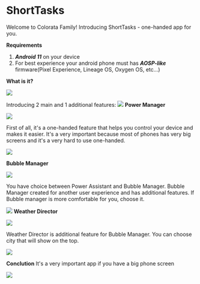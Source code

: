 # ShortTasks
Welcome to Colorata Family!
Introducing ShortTasks - one-handed app for you.

**Requirements**

1. ***Android 11*** on your device
2. For best experience your android phone must has  ***AOSP-like*** firmware(Pixel Experience, Lineage OS, Oxygen OS, etc...)

**What is it?**

![](https://github.com/Colorata/ShortTasks/screenshots/1.png)

Introducing 2 main and 1 additional features:
![](https://github.com/Colorata/ShortTasks/screenshots/2.png)
**Power Manager**

![](https://github.com/Colorata/ShortTasks/screenshots/3.png)

First of all, it's a one-handed feature that helps you control your device and makes it easier.
It's a very important because most of phones has very big screens and it's a very hard to use one-handed.

![](https://github.com/Colorata/ShortTasks/screenshots/4.png)

**Bubble Manager**

![](https://github.com/Colorata/ShortTasks/screenshots/6.png)

You have choice between Power Assistant and Bubble Manager.
Bubble Manager created for another user experience and has additional features.
If Bubble manager is more comfortable for you, choose it.

![](https://github.com/Colorata/ShortTasks/screenshots/7.png)
**Weather Director**

![](https://github.com/Colorata/ShortTasks/screenshots/8.png)

Weather Director is additional feature for Bubble Manager. You can choose city that will show on the top.

![](https://github.com/Colorata/ShortTasks/screenshots/9.png)

**Conclution**
It's a very important app if you have a big phone screen

![](https://github.com/Colorata/ShortTasks/screenshots/10.png)
